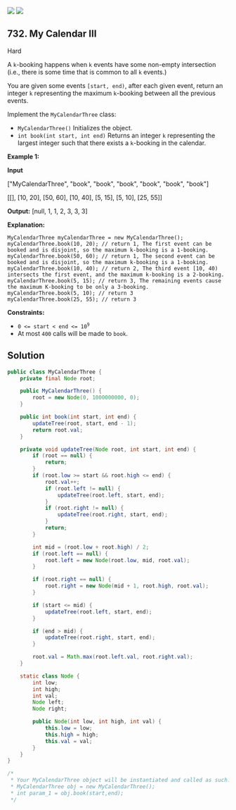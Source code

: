 [![](https://img.shields.io/github/stars/javadev/LeetCode-in-Java?label=Stars&style=flat-square)](https://github.com/javadev/LeetCode-in-Java)
[![](https://img.shields.io/github/forks/javadev/LeetCode-in-Java?label=Fork%20me%20on%20GitHub%20&style=flat-square)](https://github.com/javadev/LeetCode-in-Java/fork)

## 732\. My Calendar III

Hard

A `k`\-booking happens when `k` events have some non-empty intersection (i.e., there is some time that is common to all `k` events.)

You are given some events `[start, end)`, after each given event, return an integer `k` representing the maximum `k`\-booking between all the previous events.

Implement the `MyCalendarThree` class:

*   `MyCalendarThree()` Initializes the object.
*   `int book(int start, int end)` Returns an integer `k` representing the largest integer such that there exists a `k`\-booking in the calendar.

**Example 1:**

**Input** 

["MyCalendarThree", "book", "book", "book", "book", "book", "book"] 

[[], [10, 20], [50, 60], [10, 40], [5, 15], [5, 10], [25, 55]]

**Output:** [null, 1, 1, 2, 3, 3, 3]

**Explanation:** 

    MyCalendarThree myCalendarThree = new MyCalendarThree(); 
    myCalendarThree.book(10, 20); // return 1, The first event can be booked and is disjoint, so the maximum k-booking is a 1-booking. 
    myCalendarThree.book(50, 60); // return 1, The second event can be booked and is disjoint, so the maximum k-booking is a 1-booking. 
    myCalendarThree.book(10, 40); // return 2, The third event [10, 40) intersects the first event, and the maximum k-booking is a 2-booking. 
    myCalendarThree.book(5, 15); // return 3, The remaining events cause the maximum K-booking to be only a 3-booking. 
    myCalendarThree.book(5, 10); // return 3 
    myCalendarThree.book(25, 55); // return 3

**Constraints:**

*   <code>0 <= start < end <= 10<sup>9</sup></code>
*   At most `400` calls will be made to `book`.

## Solution

```java
public class MyCalendarThree {
    private final Node root;

    public MyCalendarThree() {
        root = new Node(0, 1000000000, 0);
    }

    public int book(int start, int end) {
        updateTree(root, start, end - 1);
        return root.val;
    }

    private void updateTree(Node root, int start, int end) {
        if (root == null) {
            return;
        }
        if (root.low >= start && root.high <= end) {
            root.val++;
            if (root.left != null) {
                updateTree(root.left, start, end);
            }
            if (root.right != null) {
                updateTree(root.right, start, end);
            }
            return;
        }

        int mid = (root.low + root.high) / 2;
        if (root.left == null) {
            root.left = new Node(root.low, mid, root.val);
        }

        if (root.right == null) {
            root.right = new Node(mid + 1, root.high, root.val);
        }

        if (start <= mid) {
            updateTree(root.left, start, end);
        }

        if (end > mid) {
            updateTree(root.right, start, end);
        }

        root.val = Math.max(root.left.val, root.right.val);
    }

    static class Node {
        int low;
        int high;
        int val;
        Node left;
        Node right;

        public Node(int low, int high, int val) {
            this.low = low;
            this.high = high;
            this.val = val;
        }
    }
}

/*
 * Your MyCalendarThree object will be instantiated and called as such:
 * MyCalendarThree obj = new MyCalendarThree();
 * int param_1 = obj.book(start,end);
 */
```